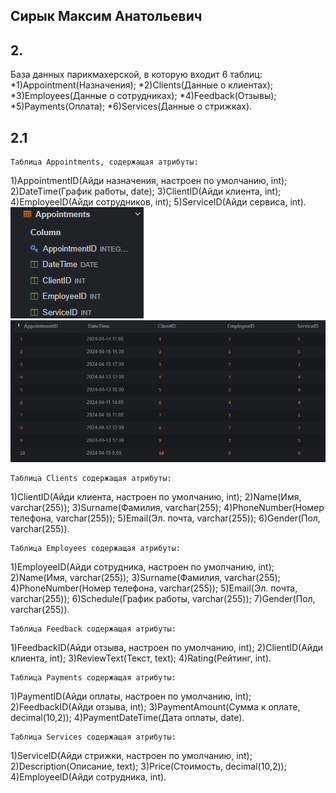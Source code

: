 ## Сирык Максим Анатольевич

## 2.
База данных парикмахерской, в которую входит 6 таблиц:
*1)Appointment(Назначения);
*2)Clients(Данные о клиентах);
*3)Employees(Данные о сотрудниках);
*4)Feedback(Отзывы);
*5)Payments(Оплата);
*6)Services(Данные о стрижках).

## 2.1
	Таблица Appointments, содержащая атрибуты:
1)AppointmentID(Айди назначения, настроен по умолчанию, int);
2)DateTime(График работы, date);
3)ClientID(Айди клиента, int);
4)EmployeeID(Айди сотрудников, int);
5)ServiceID(Айди сервиса, int).
![](screens/Appointments1.png)		![](screens/Appointments2.png)

	Таблица Сlients содержащая атрибуты:
1)ClientID(Айди клиента, настроен по умолчанию, int);
2)Name(Имя, varchar(255));
3)Surname(Фамилия, varchar(255);
4)PhoneNumber(Номер телефона, varchar(255));
5)Email(Эл. почта, varchar(255));
6)Gender(Пол, varchar(255)).

	Таблица Employees содержащая атрибуты:
1)EmployeeID(Айди сотрудника, настроен по умолчанию, int);
2)Name(Имя, varchar(255));
3)Surname(Фамилия, varchar(255);
4)PhoneNumber(Номер телефона, varchar(255));
5)Email(Эл. почта, varchar(255));
6)Schedule(График работы, varchar(255));
7)Gender(Пол, varchar(255)).

	Таблица Feedback содержащая атрибуты:
1)FeedbackID(Айди отзыва, настроен по умолчанию, int);
2)ClientID(Айди клиента, int);
3)ReviewText(Текст, text);
4)Rating(Рейтинг, int).

	Таблица Payments содержащая атрибуты:
1)PaymentID(Айди оплаты, настроен по умолчанию, int);
2)FeedbackID(Айди отзыва, int);
3)PaymentAmount(Сумма к оплате, decimal(10,2));
4)PaymentDateTime(Дата оплаты, date).

	Таблица Services содержащая атрибуты:
1)ServiceID(Айди стрижки, настроен по умолчанию, int);
2)Description(Описание, text);
3)Price(Стоимость, decimal(10,2));
4)EmployeeID(Айди сотрудника, int).